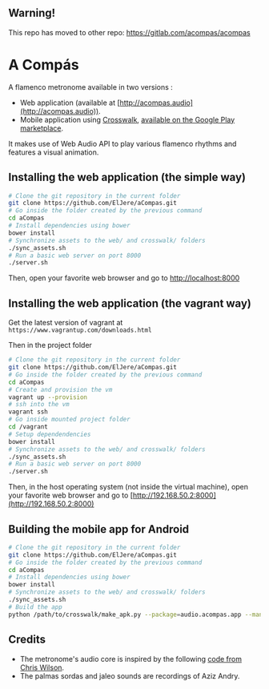 ## Warning!

This repo has moved to other repo: https://gitlab.com/acompas/acompas


# A Compás

A flamenco metronome available in two versions :

* Web application (available at [http://acompas.audio](http://acompas.audio)).
* Mobile application using [Crosswalk](https://crosswalk-project.org/), [available on the Google Play marketplace](https://play.google.com/store/apps/details?id=audio.acompas.app).

It makes use of Web Audio API to play various flamenco rhythms and features a visual animation.

## Installing the web application (the simple way)

```bash
# Clone the git repository in the current folder
git clone https://github.com/ElJere/aCompas.git
# Go inside the folder created by the previous command
cd aCompas
# Install dependencies using bower
bower install
# Synchronize assets to the web/ and crosswalk/ folders
./sync_assets.sh
# Run a basic web server on port 8000
./server.sh
```

Then, open your favorite web browser and go to [http://localhost:8000](http://localhost:8000)

## Installing the web application (the vagrant way)

Get the latest version of vagrant at `https://www.vagrantup.com/downloads.html`

Then in the project folder 

```bash 
# Clone the git repository in the current folder
git clone https://github.com/ElJere/aCompas.git
# Go inside the folder created by the previous command
cd aCompas
# Create and provision the vm
vagrant up --provision
# ssh into the vm
vagrant ssh
# Go inside mounted project folder
cd /vagrant
# Setup dependendencies
bower install
# Synchronize assets to the web/ and crosswalk/ folders
./sync_assets.sh
# Run a basic web server on port 8000
./server.sh
```

Then, in the host operating system (not inside the virtual machine), open your favorite web browser and go to [http://192.168.50.2:8000](http://192.168.50.2:8000)

## Building the mobile app for Android

```bash
# Clone the git repository in the current folder
git clone https://github.com/ElJere/aCompas.git
# Go inside the folder created by the previous command
cd aCompas
# Install dependencies using bower
bower install
# Synchronize assets to the web/ and crosswalk/ folders
./sync_assets.sh
# Build the app
python /path/to/crosswalk/make_apk.py --package=audio.acompas.app --manifest=crosswalk/manifest.json --enable-remote-debugging --compressor=js --compressor=css
```

## Credits

* The metronome's audio core is inspired by the following [code from Chris Wilson](https://github.com/cwilso/metronome).
* The palmas sordas and jaleo sounds are recordings of Aziz Andry.
